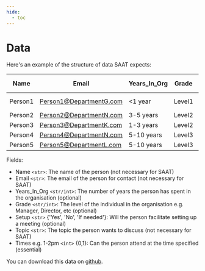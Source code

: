 ```yaml
---
hide:
  - toc
---
```


# Data

Here's an example of the structure of data SAAT expects:

| Name    | Email                   | Years_In_Org | Grade  | Setup     | Topic  | 1-2pm | 2-3pm | 3-4pm | 4-5pm | 5-6pm | 1-2pm2 | 2-3pm2 | 3-4pm2 | 4-5pm2 | 5-6pm2 | 1-2pm | 2-3pm3 | 3-4pm3 | 4-5pm3 | 5-6pm3 |
| ------- | ----------------------- | ------------ | ------ | --------- | ------ | ----- | ----- | ----- | ----- | ----- | ------ | ------ | ------ | ------ | ------ | ----- | ------ | ------ | ------ | ------ |
| Person1 | Person1@DepartmentG.com | <1 year      | Level1 | If needed | Topic1 | 0     | 0     | 1     | 1     | 1     | 0      | 0      | 1      | 1      | 1      | 0     | 0      | 1      | 1      | 1      |
| Person2 | Person2@DepartmentN.com | 3-5 years    | Level2 | Yes       | Topic2 | 1     | 1     | 0     | 0     | 0     | 1      | 1      | 1      | 0      | 0      | 1     | 1      | 1      | 0      | 0      |
| Person3 | Person3@DepartmentK.com | 1-3 years    | Level2 | Yes       | Topic2 | 0     | 0     | 1     | 1     | 0     | 1      | 1      | 1      | 0      | 0      | 0     | 1      | 1      | 0      | 0      |
| Person4 | Person4@DepartmentN.com | 5-10 years   | Level3 | Yes       | Topic3 | 1     | 1     | 1     | 1     | 1     | 1      | 0      | 0      | 0      | 1      | 1     | 1      | 1      | 1      | 0      |
| Person5 | Person5@DepartmentL.com | 5-10 years   | Level3 | No        | Topic3 | 1     | 0     | 1     | 1     | 0     | 0      | 0      | 0      | 0      | 0      | 0     | 0      | 0      | 0      | 0      |

Fields:

- Name `<str>`: The name of the person (not necessary for SAAT)
- Email `<str>`: The email of the person for contact (not necessary for SAAT)
- Years_In_Org `<str/int>`: The number of years the person has spent in the organisation (optional)
- Grade `<str/int>`: The level of the individual in the organisation e.g. Manager, Director, etc (optional)
- Setup `<str>` {'Yes', 'No', 'If needed'}: Will the person facilitate setting up a meeting (optional)
- Topic `<str>`: The topic the person wants to discuss (not necessary for SAAT)
- Times e.g. 1-2pm `<int>` {0,1}: Can the person attend at the time specified (essential)

You can download this data on [github](https://github.com/samuelweller21/SAAT/tree/main/data).

